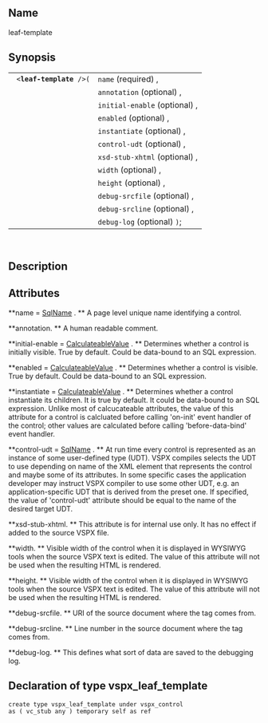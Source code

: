 <div>

<div>

</div>

<div>

## Name

leaf-template

</div>

<div>

## Synopsis

<div>

|                               |                               |
|-------------------------------|-------------------------------|
| ` <`**`leaf-template`**` />(` | `name` (required) ,           |
|                               | `annotation` (optional) ,     |
|                               | `initial-enable` (optional) , |
|                               | `enabled` (optional) ,        |
|                               | `instantiate` (optional) ,    |
|                               | `control-udt` (optional) ,    |
|                               | `xsd-stub-xhtml` (optional) , |
|                               | `width` (optional) ,          |
|                               | `height` (optional) ,         |
|                               | `debug-srcfile` (optional) ,  |
|                               | `debug-srcline` (optional) ,  |
|                               | `debug-log` (optional) `)`;   |

<div>

 

</div>

</div>

</div>

<div>

## Description

</div>

<div>

## Attributes

**name =
<a href="vc_type_sqlname.html" class="link" title="SqlName">SqlName</a>
. ** A page level unique name identifying a control.

**annotation. ** A human readable comment.

**initial-enable =
<a href="vc_type_calculateablevalue.html" class="link"
title="CalculateableValue">CalculateableValue</a> . ** Determines
whether a control is initially visible. True by default. Could be
data-bound to an SQL expression.

**enabled = <a href="vc_type_calculateablevalue.html" class="link"
title="CalculateableValue">CalculateableValue</a> . ** Determines
whether a control is visible. True by default. Could be data-bound to an
SQL expression.

**instantiate = <a href="vc_type_calculateablevalue.html" class="link"
title="CalculateableValue">CalculateableValue</a> . ** Determines
whether a control instantiate its children. It is true by default. It
could be data-bound to an SQL expression. Unlike most of calcucateable
attributes, the value of this attribute for a control is calcluated
before calling 'on-init' event handler of the control; other values are
calculated before calling 'before-data-bind' event handler.

**control-udt =
<a href="vc_type_sqlname.html" class="link" title="SqlName">SqlName</a>
. ** At run time every control is represented as an instance of some
user-defined type (UDT). VSPX compiles selects the UDT to use depending
on name of the XML element that represents the control and maybe some of
its attributes. In some specific cases the application developer may
instruct VSPX compiler to use some other UDT, e.g. an
application-specific UDT that is derived from the preset one. If
specified, the value of 'control-udt' attribute should be equal to the
name of the desired target UDT.

**xsd-stub-xhtml. ** This attribute is for internal use only. It has no
effect if added to the source VSPX file.

**width. ** Visible width of the control when it is displayed in WYSIWYG
tools when the source VSPX text is edited. The value of this attribute
will not be used when the resulting HTML is rendered.

**height. ** Visible width of the control when it is displayed in
WYSIWYG tools when the source VSPX text is edited. The value of this
attribute will not be used when the resulting HTML is rendered.

**debug-srcfile. ** URI of the source document where the tag comes from.

**debug-srcline. ** Line number in the source document where the tag
comes from.

**debug-log. ** This defines what sort of data are saved to the
debugging log.

</div>

<div>

## Declaration of type vspx_leaf_template

``` screen
create type vspx_leaf_template under vspx_control
as ( vc_stub any ) temporary self as ref
```

</div>

</div>
